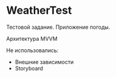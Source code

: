 # WeatherTest
Тестовой задание. Приложение погоды.

Архитектура MVVM

Не использовались:
- Внешние зависимости
- Storyboard

